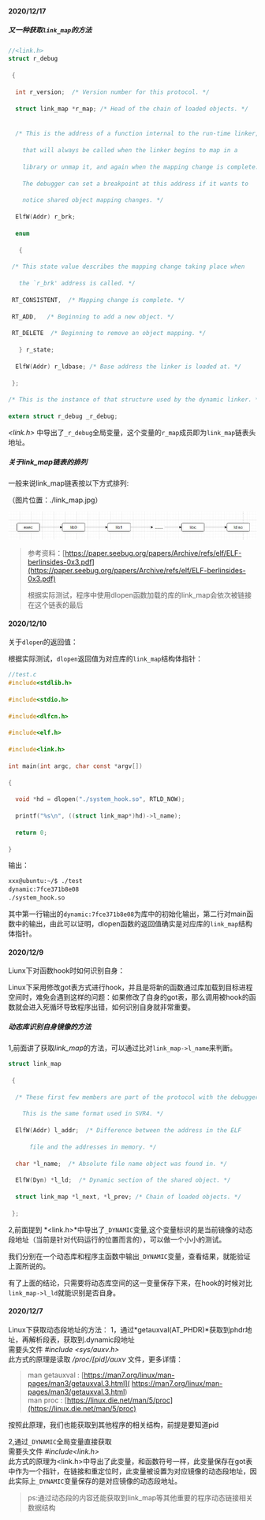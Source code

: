 #### 2020/12/17  

##### 又一种获取`link_map`的方法  

```c
//<link.h>
struct r_debug

 {

  int r_version;  /* Version number for this protocol. */

  struct link_map *r_map; /* Head of the chain of loaded objects. */
    

  /* This is the address of a function internal to the run-time linker,

​    that will always be called when the linker begins to map in a

​    library or unmap it, and again when the mapping change is complete.

​    The debugger can set a breakpoint at this address if it wants to

​    notice shared object mapping changes. */

  ElfW(Addr) r_brk;

  enum

   {

 /* This state value describes the mapping change taking place when

   the `r_brk' address is called. */

 RT_CONSISTENT,  /* Mapping change is complete. */

 RT_ADD,   /* Beginning to add a new object. */

 RT_DELETE  /* Beginning to remove an object mapping. */

   } r_state;

  ElfW(Addr) r_ldbase; /* Base address the linker is loaded at. */

 };

/* This is the instance of that structure used by the dynamic linker. */

extern struct r_debug _r_debug;
```

*<link.h>* 中导出了`_r_debug`全局变量，这个变量的`r_map`成员即为`link_map`链表头地址。  

##### 关于link_map链表的排列  

一般来说link_map链表按以下方式排列:    

（图片位置：./link_map.jpg）  

![](./link_map.jpg)

> 参考资料：[https://paper.seebug.org/papers/Archive/refs/elf/ELF-berlinsides-0x3.pdf](https://paper.seebug.org/papers/Archive/refs/elf/ELF-berlinsides-0x3.pdf)  
>
> 根据实际测试，程序中使用dlopen函数加载的库的link_map会依次被链接在这个链表的最后  



#### 2020/12/10  

关于`dlopen`的返回值：  

[man dlopen linux手册]: https://linux.die.net/man/3/dlope

根据实际测试，`dlopen`返回值为对应库的`link_map`结构体指针：  

```c
//test.c
#include<stdlib.h>

#include<stdio.h>

#include<dlfcn.h>

#include<elf.h>

#include<link.h>

int main(int argc, char const *argv[])

{

  void *hd = dlopen("./system_hook.so", RTLD_NOW);

  printf("%s\n", ((struct link_map*)hd)->l_name);

  return 0;

}
```

输出：  

```bash
xxx@ubuntu:~/$ ./test
dynamic:7fce371b8e08
./system_hook.so
```

其中第一行输出的`dynamic:7fce371b8e08`为库中的初始化输出，第二行对main函数中的输出，由此可以证明，dlopen函数的返回值确实是对应库的`link_map`结构体指针。  



#### 2020/12/9

Liunx下对函数hook时如何识别自身：  

Linux下采用修改got表方式进行hook，并且是将新的函数通过库加载到目标进程空间时，难免会遇到这样的问题：如果修改了自身的got表，那么调用被hook的函数就会进入死循环导致程序出错，如何识别自身就非常重要。  

##### 动态库识别自身镜像的方法

1,前面讲了获取*link_map*的方法，可以通过比对`link_map->l_name`来判断。

[^注]: 这个办法容易被绕过，并且判断依据是硬编码的，是个比较笨的办法



```c
struct link_map

 {

  /* These first few members are part of the protocol with the debugger.

    This is the same format used in SVR4. */

  ElfW(Addr) l_addr;  /* Difference between the address in the ELF

      file and the addresses in memory. */

  char *l_name;  /* Absolute file name object was found in. */

  ElfW(Dyn) *l_ld;  /* Dynamic section of the shared object. */

  struct link_map *l_next, *l_prev; /* Chain of loaded objects. */

 };
```

2,前面提到 *<link.h>*中导出了`_DYNAMIC`变量,这个变量标识的是当前镜像的动态段地址（当前是针对代码运行的位置而言的），可以做一个小小的测试。  

我们分别在一个动态库和程序主函数中输出`_DYNAMIC`变量，查看结果，就能验证上面所说的。  

有了上面的结论，只需要将动态库空间的这一变量保存下来，在hook的时候对比`link_map->l_ld`就能识别是否自身。  

#### 2020/12/7

Linux下获取动态段地址的方法：
1，通过*getauxval(AT_PHDR)*获取到phdr地址，再解析段表，获取到.dynamic段地址  
需要头文件  *#include <sys/auxv.h>*  
此方式的原理是读取 */proc/[pid]/auxv* 文件，更多详情：  

> man getauxval : [https://man7.org/linux/man-pages/man3/getauxval.3.html]( https://man7.org/linux/man-pages/man3/getauxval.3.html)  
> man proc : [https://linux.die.net/man/5/proc](https://linux.die.net/man/5/proc)

按照此原理，我们也能获取到其他程序的相关结构，前提是要知道pid

2,通过`_DYNAMIC`全局变量直接获取  
需要头文件  *#include<link.h>*  
此方式的原理为<link.h>中导出了此变量，和函数符号一样，此变量保存在got表中作为一个指针，在链接和重定位时，此变量被设置为对应镜像的动态段地址，因此实际上`_DYNAMIC`变量保存的是对应镜像的动态段地址。
> ps:通过动态段的内容还能获取到link_map等其他重要的程序动态链接相关数据结构
>

